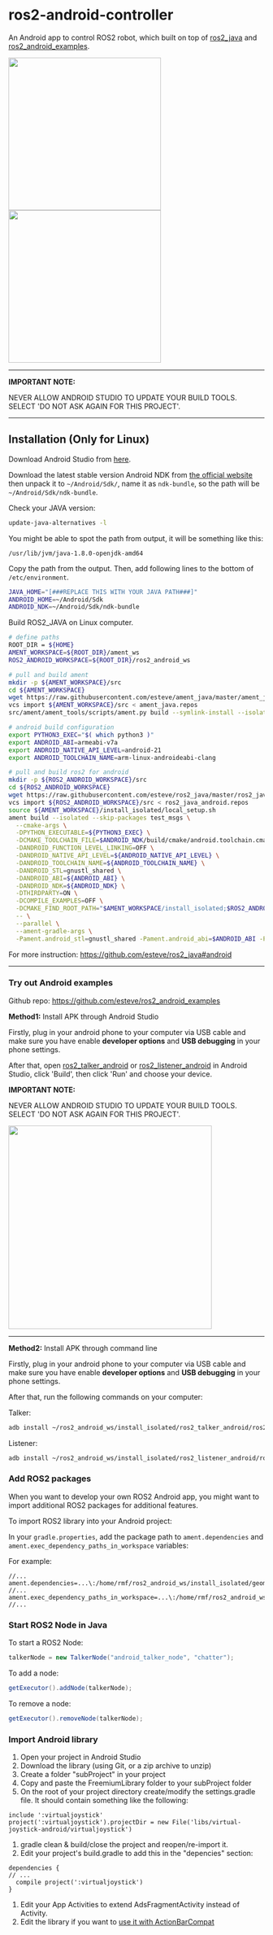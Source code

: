 # ros2-android-controller

An Android app to control ROS2 robot, which built on top of  [ros2_java](https://github.com/esteve/ros2_java.git) and [ros2_android_examples](https://github.com/esteve/ros2_android_examples.git).

<img src="pics/ros2-android.jpg" width="300"><img src="pics/GUI.jpg" width="300">



------

**IMPORTANT NOTE:**  

NEVER ALLOW ANDROID STUDIO TO UPDATE YOUR BUILD TOOLS. SELECT 'DO NOT ASK AGAIN FOR THIS PROJECT'.

------

## Installation (Only for Linux)

Download Android Studio from [here](https://developer.android.com/studio/).

Download the latest stable version Android NDK from [the official website](https://developer.android.com/ndk/downloads/) then unpack it to ```~/Android/Sdk/```, name it as ```ndk-bundle```, so the path will be ```~/Android/Sdk/ndk-bundle```.

Check your JAVA version:

```bash
update-java-alternatives -l
```

You might be able to spot the path from output, it will be something like this:

```/usr/lib/jvm/java-1.8.0-openjdk-amd64```

Copy the path from the output. Then, add following lines to the bottom of ```/etc/environment```.

```bash
JAVA_HOME="[###REPLACE THIS WITH YOUR JAVA PATH###]"
ANDROID_HOME=~/Android/Sdk
ANDROID_NDK=~/Android/Sdk/ndk-bundle
```



Build ROS2_JAVA on Linux computer. 

```bash
# define paths
ROOT_DIR = ${HOME}
AMENT_WORKSPACE=${ROOT_DIR}/ament_ws
ROS2_ANDROID_WORKSPACE=${ROOT_DIR}/ros2_android_ws

# pull and build ament
mkdir -p ${AMENT_WORKSPACE}/src
cd ${AMENT_WORKSPACE}
wget https://raw.githubusercontent.com/esteve/ament_java/master/ament_java.repos
vcs import ${AMENT_WORKSPACE}/src < ament_java.repos
src/ament/ament_tools/scripts/ament.py build --symlink-install --isolated

# android build configuration
export PYTHON3_EXEC="$( which python3 )"
export ANDROID_ABI=armeabi-v7a
export ANDROID_NATIVE_API_LEVEL=android-21
export ANDROID_TOOLCHAIN_NAME=arm-linux-androideabi-clang

# pull and build ros2 for android
mkdir -p ${ROS2_ANDROID_WORKSPACE}/src
cd ${ROS2_ANDROID_WORKSPACE}
wget https://raw.githubusercontent.com/esteve/ros2_java/master/ros2_java_android.repos
vcs import ${ROS2_ANDROID_WORKSPACE}/src < ros2_java_android.repos
source ${AMENT_WORKSPACE}/install_isolated/local_setup.sh
ament build --isolated --skip-packages test_msgs \
  --cmake-args \
  -DPYTHON_EXECUTABLE=${PYTHON3_EXEC} \
  -DCMAKE_TOOLCHAIN_FILE=$ANDROID_NDK/build/cmake/android.toolchain.cmake \
  -DANDROID_FUNCTION_LEVEL_LINKING=OFF \
  -DANDROID_NATIVE_API_LEVEL=${ANDROID_NATIVE_API_LEVEL} \
  -DANDROID_TOOLCHAIN_NAME=${ANDROID_TOOLCHAIN_NAME} \
  -DANDROID_STL=gnustl_shared \
  -DANDROID_ABI=${ANDROID_ABI} \
  -DANDROID_NDK=${ANDROID_NDK} \
  -DTHIRDPARTY=ON \
  -DCOMPILE_EXAMPLES=OFF \
  -DCMAKE_FIND_ROOT_PATH="$AMENT_WORKSPACE/install_isolated;$ROS2_ANDROID_WORKSPACE/install_isolated" \
  -- \
  --parallel \
  --ament-gradle-args \
  -Pament.android_stl=gnustl_shared -Pament.android_abi=$ANDROID_ABI -Pament.android_ndk=$ANDROID_NDK --
```

For more instruction: <https://github.com/esteve/ros2_java#android>

------



### Try out Android examples

Github repo: <https://github.com/esteve/ros2_android_examples>

**Method1:** Install APK through Android Studio

Firstly, plug in your android phone to your computer via USB cable and make sure you have enable **developer options** and **USB debugging** in your phone settings.

After that, open [ros2_talker_android](https://github.com/esteve/ros2_android_examples/tree/master/ros2_talker_android) or [ros2_listener_android](https://github.com/esteve/ros2_android_examples/tree/master/ros2_listener_android) in Android Studio, click 'Build', then click 'Run' and choose your device.

**IMPORTANT NOTE:**  

NEVER ALLOW ANDROID STUDIO TO UPDATE YOUR BUILD TOOLS. SELECT 'DO NOT ASK AGAIN FOR THIS PROJECT'.

<img src="/home/rmf/github/ros2-android-app/pics/adb_device.png" width="400">

------



**Method2:** Install APK through command line

Firstly, plug in your android phone to your computer via USB cable and make sure you have enable **developer options** and **USB debugging** in your phone settings.

After that, run the following commands on your computer:

Talker:

```bash
adb install ~/ros2_android_ws/install_isolated/ros2_talker_android/ros2_talker_android-debug.apk
```

Listener:

```bash
adb install ~/ros2_android_ws/install_isolated/ros2_listener_android/ros2_listener_android-debug.apk
```

### Add ROS2 packages

When you want to develop your own ROS2 Android app, you might want to import additional ROS2 packages for additional features.

To import ROS2 library into your Android project:

In your ```gradle.properties```, add the package path to ```ament.dependencies``` and ```ament.exec_dependency_paths_in_workspace``` variables:

For example:

```properties
//...
ament.dependencies=...\:/home/rmf/ros2_android_ws/install_isolated/geometry_msgs/share/geometry_msgs
//...
ament.exec_dependency_paths_in_workspace=...\:/home/rmf/ros2_android_ws/install_isolated/geometry_msgs/share/geometry_msgs
//...
```

### Start ROS2 Node in Java

To start a ROS2 Node:

```java
talkerNode = new TalkerNode("android_talker_node", "chatter");
```

To add a node:

```java
getExecutor().addNode(talkerNode);
```

To remove a node:

```java
getExecutor().removeNode(talkerNode);
```



### Import Android library

1. Open your project in Android Studio
2. Download the library (using Git, or a zip archive to unzip)
3. Create a folder "subProject" in your project
4. Copy and paste the FreemiumLibrary folder to your subProject folder
5. On the root of your project directory create/modify the settings.gradle file. It should contain something like the following:

```
include ':virtualjoystick'
project(':virtualjoystick').projectDir = new File('libs/virtual-joystick-android/virtualjoystick')
```

1. gradle clean & build/close the project and reopen/re-import it.
2. Edit your project's build.gradle to add this in the "depencies" section:

```
dependencies {
// ...
  compile project(':virtualjoystick')
}
```

1. Edit your App Activities to extend AdsFragmentActivity instead of Activity.
2. Edit the library if you want to [use it with ActionBarCompat](https://github.com/MagicMicky/FreemiumLibrary/wiki/Tips#use-freemiumlibrary-with-actionbarcompat)

